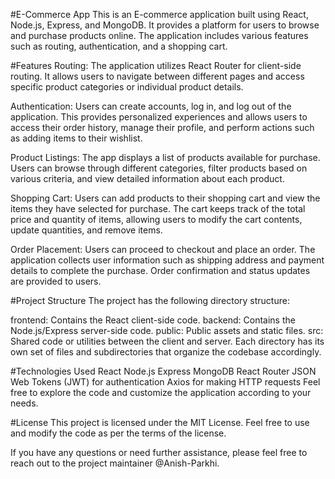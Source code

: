 #E-Commerce App
This is an E-commerce application built using React, Node.js, Express, and MongoDB. It provides a platform for users to browse and purchase products online. The application includes various features such as routing, authentication, and a shopping cart.

#Features
Routing: The application utilizes React Router for client-side routing. It allows users to navigate between different pages and access specific product categories or individual product details.

Authentication: Users can create accounts, log in, and log out of the application. This provides personalized experiences and allows users to access their order history, manage their profile, and perform actions such as adding items to their wishlist.

Product Listings: The app displays a list of products available for purchase. Users can browse through different categories, filter products based on various criteria, and view detailed information about each product.

Shopping Cart: Users can add products to their shopping cart and view the items they have selected for purchase. The cart keeps track of the total price and quantity of items, allowing users to modify the cart contents, update quantities, and remove items.

Order Placement: Users can proceed to checkout and place an order. The application collects user information such as shipping address and payment details to complete the purchase. Order confirmation and status updates are provided to users.

#Project Structure
The project has the following directory structure:

frontend: Contains the React client-side code.
backend: Contains the Node.js/Express server-side code.
public: Public assets and static files.
src: Shared code or utilities between the client and server.
Each directory has its own set of files and subdirectories that organize the codebase accordingly.

#Technologies Used
React
Node.js
Express
MongoDB
React Router
JSON Web Tokens (JWT) for authentication
Axios for making HTTP requests
Feel free to explore the code and customize the application according to your needs.

#License
This project is licensed under the MIT License. Feel free to use and modify the code as per the terms of the license.

If you have any questions or need further assistance, please feel free to reach out to the project maintainer @Anish-Parkhi.

